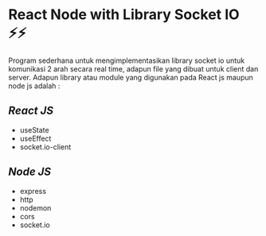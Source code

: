 <h1>React Node with Library Socket IO ⚡⚡</h1>
<p>Program sederhana untuk mengimplementasikan library socket io untuk komunikasi 2 arah secara real time, adapun file yang dibuat untuk client dan server. Adapun
library atau module yang digunakan pada React js maupun node js adalah :
<h2><i>React JS</i></h2>
<ul>
<li>useState</li>
<li>useEffect</li>
<li>socket.io-client</li>
</ul>
<h2><i>Node JS</i></h2>
<ul>
<li>express</li>
<li>http</li>
<li>nodemon</li>
<li>cors</li>
<li>socket.io</li>
</ul>
</p>
